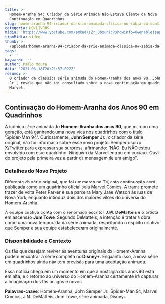 ```yaml
---
title: >-
  Homem-Aranha 94: Criador da Série Animada Não Estava Ciente da Nova
  Continuação em Quadrinhos
slug: homem-aranha-94-criador-da-srie-animada-clssica-no-sabia-da-continuao
categoria: HQ/LIVROS
midia: 'https://www.youtube.com/embed/sZr_8bxunFc?showinfo=0&enablejsapi=1'
tipoMidia: video
thumb: >-
  /uploads/homem-aranha-94-criador-da-srie-animada-clssica-no-sabia-da-continuao-thumb.png
tags:
  - ''
keywords: ''
author: Pablo Moura
data: '2025-06-18T20:23:57.022Z'
resumo: >-
  O criador da clássica série animada do Homem-Aranha dos anos 90, John Semper
  Jr., revela que não foi consultado sobre a nova continuação em quadrinhos da
  Marvel.
---
```


## Continuação do Homem-Aranha dos Anos 90 em Quadrinhos

<blockquote class="twitter-tweet"><a href="https://twitter.com/user/status/1935407716354376001"></a></blockquote>

A icônica série animada do **Homem-Aranha dos anos 90**, que marcou uma geração, está ganhando uma nova vida nos quadrinhos com o título 'Spider-Man 94'. Curiosamente, **John Semper Jr.**, o criador da série original, não foi informado sobre esse novo projeto. Semper usou o X/Twitter para expressar sua surpresa, afirmando: "NÃO. Eu NÃO estou envolvido com este quadrinho. Ninguém da Marvel entrou em contato. Ouvi do projeto pela primeira vez a partir da mensagem de um amigo".

### Detalhes do Novo Projeto

Diferente da série original, que foi um marco na TV, esta continuação será publicada como um quadrinho oficial pela Marvel Comics. A trama promete trazer de volta Peter Parker e sua parceira Mary Jane Watson às ruas de Nova York, enquanto introduz dois dos maiores vilões do universo do Homem-Aranha.

A equipe criativa conta com o renomado escritor **J.M. DeMatteis** e o artista em ascensão **Jom Towe**. Segundo DeMatteis, a intenção é tratar a obra como uma nova temporada da série animada, respeitando o espírito criativo que Semper e sua equipe estabeleceram originalmente.

### Disponibilidade e Contexto

Os fãs que desejam reviver as aventuras originais do Homem-Aranha podem encontrar a série completa no **Disney+**. Enquanto isso, a nova série em quadrinhos ainda não tem previsão para uma adaptação animada.

Essa notícia chega em um momento em que a nostalgia dos anos 90 está em alta, e o retorno ao universo do Homem-Aranha certamente irá capturar a imaginação dos fãs antigos e novos.

**Palavras-chave**: Homem-Aranha, John Semper Jr., Spider-Man 94, Marvel Comics, J.M. DeMatteis, Jom Towe, série animada, Disney+.
